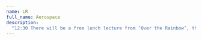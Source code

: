 ```yaml
---
name: LR
full_name: Aerospace
description: 
  "12:30 There will be a free lunch lecture from ‘Over the Rainbow’, the pride network of KLM. Powered by TrueU & VSV."
---
```

